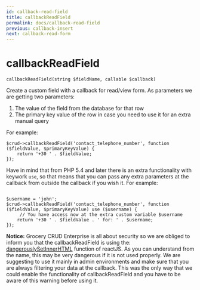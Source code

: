 ```yaml
---
id: callback-read-field
title: callbackReadField
permalink: docs/callback-read-field
previous: callback-insert
next: callback-read-form
---
```


# callbackReadField


<pre><code class="php">callbackReadField(string $fieldName, callable $callback)</code></pre>
Create a custom field with a callback for read/view form. As parameters we are getting two parameters: 

<ol>
	<li>The value of the field from the database for that row</li>
	<li>The primary key value of the row in case you need to use it for an extra manual query</li>
</ol>

For example:
<pre><code class="php">$crud->callbackReadField('contact_telephone_number', function ($fieldValue, $primaryKeyValue) {
    return '+30 ' . $fieldValue;
});</code></pre>

Have in mind that from PHP 5.4 and later there is an extra functionality with keywork <code>use</code>, so that means that you can pass any extra parameters at the callback from outside the callback if you wish it. For example:

<pre><code class="php">
$username = 'john';
$crud->callbackReadField('contact_telephone_number', function ($fieldValue, $primaryKeyValue) use ($username) {
     // You have access now at the extra custom variable $username
    return '+30 ' . $fieldValue . ' for: ' . $username;
});</code></pre>
 
<strong>Notice:</strong> Grocery CRUD Enterprise is all about security so we are obliged to inform you that the callbackReadField is using the: <a href="https://facebook.github.io/react/docs/dom-elements.html#dangerouslysetinnerhtml" target="_blank">dangerouslySetInnerHTML</a> function of reactJS. As you can understand from the name, this may be very dangerous if it is not used properly. We are suggesting to use it mainly in admin environments and make sure that you are always filtering your data at the callback. This was the only way that we could enable the functionality of callbackReadField and you have to be aware of this warning before using it.